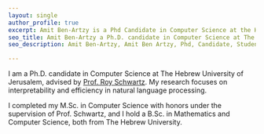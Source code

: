 ```yaml
---
layout: single
author_profile: true
excerpt: Amit Ben-Artzy is a Phd Candidate in Computer Science at the Hebrew University of Jerusalem. 
seo_title: Amit Ben-Artzy a Ph.D. candidate in Computer Science at The Hebrew University of Jerusalem, advised by Prof. Roy Schwartz.
seo_description: Amit Ben-Artzy, Amit Ben Artzy, Phd, Candidate, Student, HUJI, NLP, Natural Language Processing, AI, Artificial Intelligence, papers, arxiv, ACL, github, semantic scholar, google scholar

---
```


I am a Ph.D. candidate in Computer Science at The Hebrew University of Jerusalem, advised by [Prof. Roy Schwartz](https://schwartz-lab-huji.github.io/). My research focuses on interpretability and efficiency in natural language processing.

I completed my M.Sc. in Computer Science with honors under the supervision of Prof. Schwartz, and I hold a B.Sc. in Mathematics and Computer Science, both from The Hebrew University.



